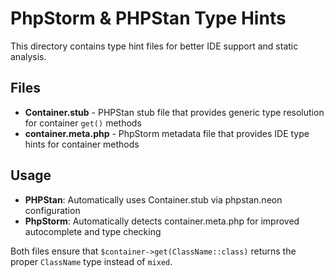 # PhpStorm & PHPStan Type Hints

This directory contains type hint files for better IDE support and static analysis.

## Files

- **Container.stub** - PHPStan stub file that provides generic type resolution for container `get()` methods
- **container.meta.php** - PhpStorm metadata file that provides IDE type hints for container methods

## Usage

- **PHPStan**: Automatically uses Container.stub via phpstan.neon configuration
- **PhpStorm**: Automatically detects container.meta.php for improved autocomplete and type checking

Both files ensure that `$container->get(ClassName::class)` returns the proper `ClassName` type instead of `mixed`.